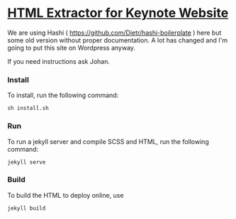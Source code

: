 # [HTML Extractor for Keynote Website](http://keynote-extractor.com)

We are using Hashi ( https://github.com/Dietr/hashi-boilerplate ) here but some old version without proper documentation. A lot has changed and I'm going to put this site on Wordpress anyway.

If you need instructions ask Johan.

### Install

To install, run the following command:

`sh install.sh`

### Run

To run a jekyll server and compile SCSS and HTML, run the following command:

`jekyll serve`

### Build

To build the HTML to deploy online, use

`jekyll build`
